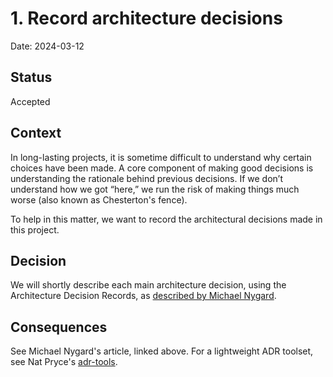 # 1. Record architecture decisions

Date: 2024-03-12

## Status

Accepted

## Context

In long-lasting projects, it is sometime difficult to understand why certain choices have been made.
A core component of making good decisions is understanding the rationale behind previous decisions. If we don’t 
understand how we got “here,” we run the risk of making things much worse (also known as Chesterton's fence).

To help in this matter, we want to record the architectural decisions made in this project. 

## Decision

We will shortly describe each main architecture decision, using the Architecture Decision Records, 
as [described by Michael Nygard](http://thinkrelevance.com/blog/2011/11/15/documenting-architecture-decisions).

## Consequences

See Michael Nygard's article, linked above. For a lightweight ADR toolset, see Nat Pryce's [adr-tools](https://github.com/npryce/adr-tools).
